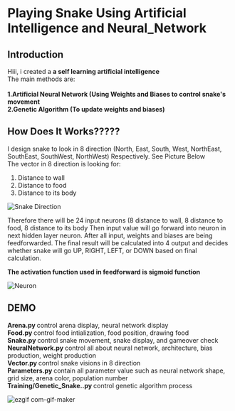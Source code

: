 # Playing Snake Using Artificial Intelligence and Neural_Network

## Introduction
Hiii, i created a <b> a self learning artificial intelligence </b> </br>
The main methods are:</br></br>
<strong>
1.Artificial Neural Network (Using Weights and Biases to control snake's movement</br>
2.Genetic Algorithm (To update weights and biases)</strong>

## How Does It Works?????
I design snake to look in 8 direction (North, East, South, West, NorthEast, SouthEast, SouthWest, NorthWest) Respectively. See Picture Below </br>
The vector in 8 direction is looking for: </br>
1. Distance to wall </br>
2. Distance to food </br>
3. Distance to its body </br>

![Snake Direction](https://user-images.githubusercontent.com/59665617/99031549-ec5ab380-25a9-11eb-9603-25072cf88adf.png)

Therefore there will be 24 input neurons (8 distance to wall, 8 distance to food, 8 distance to its body Then input value will go forward into neuron in next hidden layer neuron. After all input, weights and biases are being feedforwarded. The final result will be calculated into 4 output and decides whether snake will go UP, RIGHT, LEFT, or DOWN based on final calculation.</br>

<strong> The activation function used in feedforward is sigmoid function </strong>

![Neuron](https://user-images.githubusercontent.com/59665617/99032150-5d4e9b00-25ab-11eb-8fe5-33353e3395e5.png)

## DEMO

<strong> Arena.py </strong> control arena display, neural network display </br>
<strong> Food.py </strong> control food intialization, food position, drawing food </br>
<strong> Snake.py </strong> control snake movement, snake display, and gameover check </br>
<strong> NeuralNetwork.py </strong> control all about neural network, architecture, bias production, weight production</br>
<strong> Vector.py </strong> control snake visions in 8 direction</br>
<strong> Parameters.py </strong> contain all parameter value such as neural network shape, grid size, arena color, population number</br>
<strong> Training/Genetic_Snake..py </strong> control genetic algorithm process

![ezgif com-gif-maker](https://user-images.githubusercontent.com/59665617/99032999-12ce1e00-25ad-11eb-98df-b8801a497248.gif)

